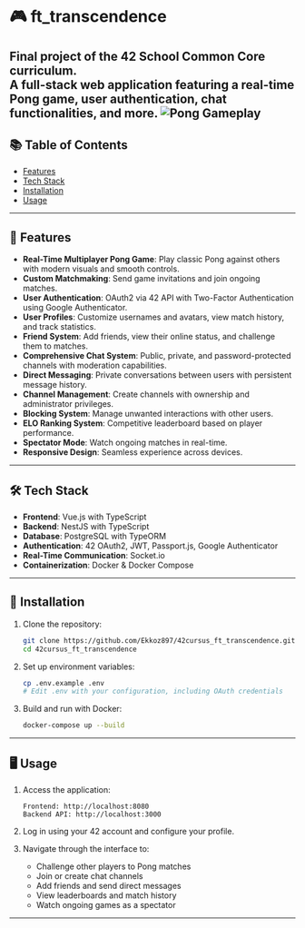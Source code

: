 # 🎮 ft_transcendence
**Final project of the 42 School Common Core curriculum.**  
A full-stack web application featuring a real-time Pong game, user authentication, chat functionalities, and more.
![Pong Gameplay](./screenshots/gameplay.gif)
---
## 📚 Table of Contents
- [Features](#features)
- [Tech Stack](#tech-stack)
- [Installation](#installation)
- [Usage](#usage)
---
## 🚀 Features
- **Real-Time Multiplayer Pong Game**: Play classic Pong against others with modern visuals and smooth controls.
- **Custom Matchmaking**: Send game invitations and join ongoing matches.
- **User Authentication**: OAuth2 via 42 API with Two-Factor Authentication using Google Authenticator.
- **User Profiles**: Customize usernames and avatars, view match history, and track statistics.
- **Friend System**: Add friends, view their online status, and challenge them to matches.
- **Comprehensive Chat System**: Public, private, and password-protected channels with moderation capabilities.
- **Direct Messaging**: Private conversations between users with persistent message history.
- **Channel Management**: Create channels with ownership and administrator privileges.
- **Blocking System**: Manage unwanted interactions with other users.
- **ELO Ranking System**: Competitive leaderboard based on player performance.
- **Spectator Mode**: Watch ongoing matches in real-time.
- **Responsive Design**: Seamless experience across devices.
---
## 🛠️ Tech Stack
- **Frontend**: Vue.js with TypeScript
- **Backend**: NestJS with TypeScript
- **Database**: PostgreSQL with TypeORM
- **Authentication**: 42 OAuth2, JWT, Passport.js, Google Authenticator
- **Real-Time Communication**: Socket.io
- **Containerization**: Docker & Docker Compose
---
## 💾 Installation
1. Clone the repository:
   ```bash
   git clone https://github.com/Ekkoz897/42cursus_ft_transcendence.git
   cd 42cursus_ft_transcendence
   ```

2. Set up environment variables:
   ```bash
   cp .env.example .env
   # Edit .env with your configuration, including OAuth credentials
   ```

3. Build and run with Docker:
   ```bash
   docker-compose up --build
   ```
---
## 🖥️ Usage
1. Access the application:
   ```
   Frontend: http://localhost:8080
   Backend API: http://localhost:3000
   ```

2. Log in using your 42 account and configure your profile.

3. Navigate through the interface to:
   - Challenge other players to Pong matches
   - Join or create chat channels
   - Add friends and send direct messages
   - View leaderboards and match history
   - Watch ongoing games as a spectator
---

